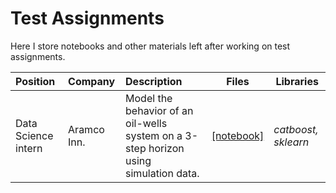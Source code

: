 # Test Assignments
 Here I store notebooks and other materials left after working on test assignments.

| Position | Company | Description | Files | Libraries |
| :--- | :--- | :--- | --- | --- |
| Data Science intern | Aramco Inn.  | Model the behavior of an oil-wells system on a 3-step horizon using simulation data. | [[notebook]](https://github.com/WanomiR/Test-Assignments/blob/main/Aramco/notebooks/%5Bhometask%5DIAramco-ds-intern.ipynb) | *catboost, sklearn* |
